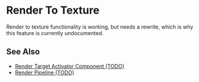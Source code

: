 # Render To Texture

<!-- PAGE IS TODO -->

Render to texture functionality is working, but needs a rewrite, which is why this feature is currently undocumented.

## See Also

* [Render Target Activator Component (TODO)](render-target-activator-component.md)
* [Render Pipeline (TODO)](../render-pipeline-overview.md)

